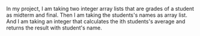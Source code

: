 In my project, I am taking two integer array lists that are grades of a student as midterm and final.
Then I am taking the students's names as array list. And I am taking an integer that calculates the 
ith students's average and returns the result with student's name.
